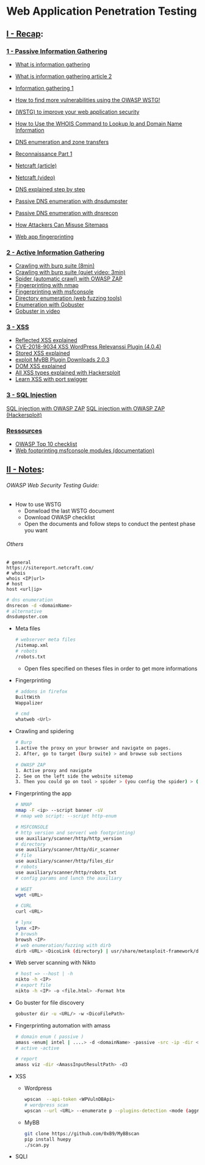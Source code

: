 # Web Application Penetration Testing

## <ins>I - Recap</ins>:

### <ins>1 - Passive Information Gathering</ins>

- [What is information gathering](https://medium.com/@neharidha5/information-gathering-e88f5b4f8286)
- [What is information gathering article 2](https://www.recordedfuture.com/threat-intelligence-101/intelligence-sources-collection/information-gathering)
- [Information gathering 1](https://www.youtube.com/watch?v=BWaGnsRirtU&ab_channel=HackerSploit)
- [How to find more vulnerabilities using the OWASP WSTG!](https://www.youtube.com/watch?v=52w4JXRYzhY&ab_channel=Hacksplained)
- [(WSTG) to improve your web application security](https://medium.com/@cuncis/how-to-use-owasp-web-security-testing-guide-wstg-to-improve-your-web-application-security-94e8b17d589d)

- [How to Use the WHOIS Command to Lookup Ip and Domain Name Information](https://www.youtube.com/watch?v=U-VG_E4kxWI&ab_channel=TonyTeachesTech)
- [DNS enumeration and zone transfers](https://www.youtube.com/watch?v=EpfHhEGz35I&ab_channel=HackerSploit)
- [Reconnaissance Part 1](https://www.youtube.com/watch?v=4hfO8NZgbc4&ab_channel=CyberSecurityRanger)

- [Netcraft (article)](https://medium.com/@pentesterclubpvtltd/find-the-companys-domains-and-sub-domains-using-netcraft-9033ab06b276)
- [Netcraft (video)](https://www.youtube.com/watch?v=PdOP6ZosaJU&ab_channel=CyberSecWithDesire)
- [DNS explained step by step](https://www.youtube.com/playlist?list=PL_vyuxE-AO-DD94NKcCqd4iqwy5ah_pwq)
- [Passive DNS enumeration with dnsdumpster](https://www.youtube.com/watch?v=o0P7CxGAPHY&ab_channel=BestChannel)
- [Passive DNS enumeration with dnsrecon](https://www.youtube.com/watch?v=JMKgfxtxVrk&ab_channel=ProfessorK)
- [How Attackers Can Misuse Sitemaps](https://medium.com/@adimenia/how-attackers-can-misuse-sitemaps-to-enumerate-users-and-discover-sensitive-information-361a5065857a)
- [Web app fingerprinting](https://www.youtube.com/watch?v=BDsRy9EzBVg&ab_channel=NullByte)

### <ins>2 - Active Information Gathering</ins>

- [Crawling with burp suite (8min)](https://www.youtube.com/watch?v=mI7fj5fdsB0&ab_channel=Hacksplained)
- [Crawling with burp suite (quiet video: 3min)](https://www.youtube.com/watch?v=6xbhPkGl7Qg&ab_channel=PentesterAcademyTV)
- [Spider (automatic crawl) with OWASP ZAP](https://www.youtube.com/watch?v=6hWWXIduFSg&ab_channel=PentesterAcademyTV)
- [Fingerprinting with nmap](https://www.youtube.com/watch?v=AKWUllE9MOg&ab_channel=HackerSploit)
- [Fingerprinting with msfconsole](https://www.youtube.com/watch?v=adzahJ0vmDE&ab_channel=HackerSploit)
- [Directory enumeration (web fuzzing tools)](https://medium.com/@ucihamadara/directory-enumeration-1ba91012dcf8#:~:text=Directory%20Enumeration%20is%20a%20technique,%2C%20dirbuster%2C%20gobuster%20and%20dirsearch.)
- [Enumeration with Gobuster](https://patchthenet.com/blog/using-gobuster-to-find-hidden-web-content/)
- [Gobuster in video](https://www.youtube.com/watch?v=QTAKmINxKZA&ab_channel=SystemExploited)

### <ins>3 - XSS</ins>

- [Reflected XSS explained](https://www.youtube.com/watch?v=T0vxdqvW9fU&ab_channel=AndrewHoffman)
- [CVE-2018-9034 XSS WordPress Relevanssi Plugin (4.0.4) ](https://www.exploit-db.com/exploits/44366)
- [Stored XSS explained](https://www.youtube.com/watch?v=ifTsiU45-7A&ab_channel=AndrewHoffman)
- [exploit MyBB Plugin Downloads 2.0.3](https://www.exploit-db.com/exploits/44400)
- [DOM XSS explained](https://www.youtube.com/watch?v=_3Wgx1FabIo&ab_channel=AndrewHoffman)
- [All XSS types explained with Hackersploit](https://www.youtube.com/watch?v=SHmQ3sQFeLE&ab_channel=HackerSploit)
- [Learn XSS with port swigger](https://portswigger.net/web-security/cross-site-scripting#what-is-cross-site-scripting-xss)

### <ins>3 - SQL Injection</ins>

[SQL injection with OWASP ZAP](https://www.youtube.com/watch?v=S2GggY6tcZs&ab_channel=TheTestTherapist)
[SQL injection with OWASP ZAP (Hackersploit)](https://www.youtube.com/watch?v=XaAcRpXl9nA&ab_channel=Pasukan08Prabowo)

### <ins>Ressources</ins>

- [OWASP Top 10 checklist ](https://github.com/tanprathan/OWASP-Testing-Checklist)
- [Web footprinting msfconsole modules (documentation)](https://www.offsec.com/metasploit-unleashed/scanner-http-auxiliary-modules/)

## <ins>II - Notes</ins>:

###### OWASP Web Security Testing Guide:

- How to use WSTG
  - Donwload the last WSTG document
  - Download OWASP checklist
  - Open the documents and follow steps to conduct the pentest phase you want

###### Others

```
# general
https://sitereport.netcraft.com/
# whois
whois <IP|url>
# host
host <url|ip>
```

```bash
# dns enumeration
dnsrecon -d <domainName>
# alternative
dnsdumpster.com
```

- Meta files

  ```bash
  # webserver meta files
  /sitemap.xml
  # robots
  /robots.txt
  ```

  - Open files specified on theses files in order to get more informations

- Fingerprinting

  ```bash
  # addons in firefox
  BuiltWith
  Wappalizer

  # cmd
  whatweb <Url>
  ```

- Crawling and spidering

  ```bash
  # Burp
  1.active the proxy on your browser and navigate on pages.
  2. After, go to target (burp suite) > and browse sub sections

  # OWASP ZAP
  1. Active proxy and navigate
  2. See on the left side the website sitemap
  3. Then you could go on tool > spider > (you config the spider) > (lunch the attack)

  ```

- Fingerprinting the app

  ```bash
  # NMAP
  nmap -F <ip> --script banner -sV
  # nmap web script: --script http-enum

  # MSFCONSOLE
  # http version and server( web footprinting)
  use auxiliary/scanner/http/http_version
  # directory
  use auxiliary/scanner/http/dir_scanner
  # file
  use auxiliary/scanner/http/files_dir
  # robots
  use auxiliary/scanner/http/robots_txt
  # config params and lunch the auxiliary

  # WGET
  wget <URL>

  # CURL
  curl <URL>

  # lynx
  lynx <IP>
  # browsh
  browsh <IP>
  # web enumeration/fuzzing with dirb
  dirb <URL> <DicoLink (directory) | usr/share/metasploit-framework/data/wordlists/directory.txt>
  ```

- Web server scanning with Nikto

  ```bash
  # host => --host | -h
  nikto -h <IP>
  # export file
  nikto -h <IP> -o <file.html> -Format htm
  ```

- Go buster for file discovery

  ```bash
  gobuster dir -u <URL/> -w <DicoFilePath>
  ```

- Fingerprinting automation with amass

  ```bash
  # domain enum ( passive )
  amass <enum| intel | ....> -d <domainName> -passive -src -ip -dir <outputDir>
  # active -active

  # report
  amass viz -dir <AmassInputResultPath> -d3

  ```

- XSS
  - Wordpress
    ```bash
    wpscan  --api-token <WPVulnDBApi>
    # wordpress scan
    wpscan --url <URL> --enumerate p --plugins-detection <mode (aggressive)>
    ```
  - MyBB
    ```bash
    git clone https://github.com/0xB9/MyBBscan
    pip install huepy
    ./scan.py
    ```
- SQLI

  ```bash

  ```
